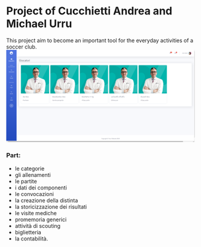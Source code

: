 # Project of Cucchietti Andrea and Michael Urru

This project aim to become an important tool for the everyday activities of  a soccer club.
![](static/img/Immagine.png)

### Part:
* le categorie
* gli allenamenti
* le partite
* i dati dei componenti
* le convocazioni
* la creazione della distinta
* la storicizzazione dei risultati
* le visite mediche
* promemoria generici
* attività di scouting 
* biglietteria 
* la contabilità. 
